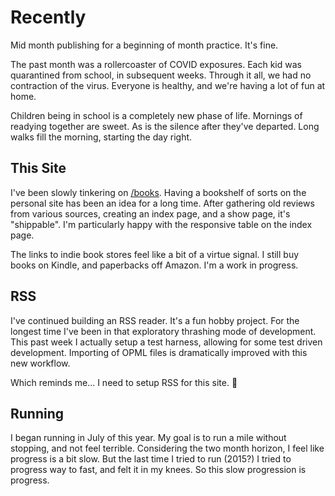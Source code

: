 <!--data 2021-09-16 #weeknotes -->

# Recently

Mid month publishing for a beginning of month practice.
It's fine.

The past month was a rollercoaster of COVID exposures.
Each kid was quarantined from school, in subsequent weeks.
Through it all, we had no contraction of the virus.
Everyone is healthy, and we're having a lot of fun at home.

Children being in school is a completely new phase of life.
Mornings of readying together are sweet.
As is the silence after they've departed.
Long walks fill the morning, starting the day right.

## This Site

I've been slowly tinkering on [/books](/books).
Having a bookshelf of sorts on the personal site has been an idea for a long time.
After gathering old reviews from various sources, creating an index page, and a show page, it's "shippable".
I'm particularly happy with the responsive table on the index page.

The links to indie book stores feel like a bit of a virtue signal.
I still buy books on Kindle, and paperbacks off Amazon.
I'm a work in progress.

## RSS

I've continued building an RSS reader.
It's a fun hobby project.
For the longest time I've been in that exploratory thrashing mode of development.
This past week I actually setup a test harness, allowing for some test driven development.
Importing of OPML files is dramatically improved with this new workflow.

Which reminds me... I need to setup RSS for this site. 😬

## Running

I began running in July of this year.
My goal is to run a mile without stopping, and not feel terrible.
Considering the two month horizon, I feel like progress is a bit slow.
But the last time I tried to run (2015?) I tried to progress way to fast, and felt it in my knees.
So this slow progression is progress.
